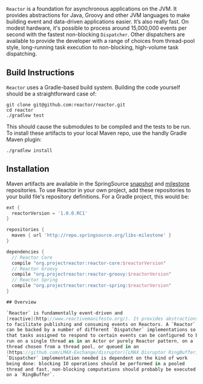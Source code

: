 `Reactor` is a foundation for asynchronous applications on the JVM. It
provides abstractions for Java, Groovy and other JVM languages to make
building event and data-driven applications easier. It’s also really
fast. On modest hardware, it's possible to process around 15,000,000
events per second with the fastest non-blocking `Dispatcher`. Other
dispatchers are available to provide the developer with a range of
choices from thread-pool style, long-running task execution to
non-blocking, high-volume task dispatching.


## Build Instructions

`Reactor` uses a Gradle-based build system. Building the code yourself
should be a straightforward case of:


```
git clone git@github.com:reactor/reactor.git
cd reactor
./gradlew test
```

This should cause the submodules to be compiled and the tests to be
run. To install these artifacts to your local Maven repo, use the handly
Gradle Maven plugin:

```
./gradlew install
```

## Installation

Maven artifacts are available in the SpringSource
[snapshot](http://repo.springsource.org/libs-snapshot/org/projectreactor)
and
[milestone](http://repo.springsource.org/libs-milestone/org/projectreactor)
repositories. To use Reactor in your own project, add these repositories
to your build file's repository definitions. For a Gradle project, this
would be:

```groovy
ext {
  reactorVersion = '1.0.0.RC1'
}

repositories {
  maven { url 'http://repo.springsource.org/libs-milestone' }
}

dependencies {
  // Reactor Core
  compile "org.projectreactor:reactor-core:$reactorVersion"
  // Reactor Groovy
  compile "org.projectreactor:reactor-groovy:$reactorVersion"
  // Reactor Spring
  compile "org.projectreactor:reactor-spring:$reactorVersion"
}

## Overview

`Reactor` is fundamentally event-driven and
[reactive](http://www.reactivemanifesto.org/). It provides abstractions
to facilitate publishing and consuming events on Reactors. A `Reactor`
can be backed by a number of different `Dispatcher` implementations so
that tasks assigned to respond to certain events can be configured to be
run on a single thread as in an Actor or purely Reactor pattern, on a
thread chosen from a thread pool, or queued in an
(https://github.com/LMAX-Exchange/disruptor)[LMAX Disruptor RingBuffer]. Which
`Dispatcher` implementation needed is dependent on the kind of work
being done: blocking IO operations should be performed in a pooled
thread and fast, non-blocking computations should probably be executed
on a `RingBuffer`.
